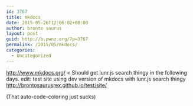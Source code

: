 ```yaml
---
id: 3767
title: mkdocs
date: 2015-05-26T12:06:02+00:00
author: bronto saurus
layout: post
guid: http://b.pwnz.org/?p=3767
permalink: /2015/05/mkdocs/
categories:
  - Uncategorized
---
```

<http://www.mkdocs.org/> < Should get lunr.js search thingy in the following days. edit: test site using dev version of mkdocs with lunr.js search thingy <http://brontosaurusrex.github.io/test/site/>
  
(That auto-code-coloring just sucks)